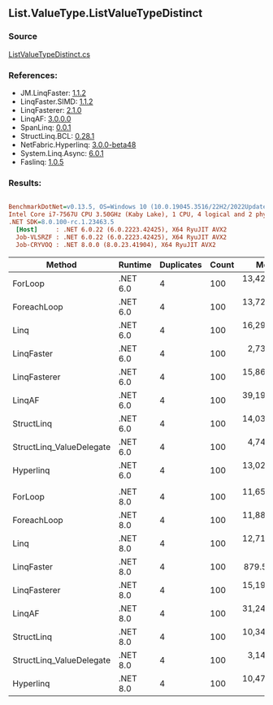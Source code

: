 ﻿## List.ValueType.ListValueTypeDistinct

### Source
[ListValueTypeDistinct.cs](../LinqBenchmarks/List/ValueType/ListValueTypeDistinct.cs)

### References:
- JM.LinqFaster: [1.1.2](https://www.nuget.org/packages/JM.LinqFaster/1.1.2)
- LinqFaster.SIMD: [1.1.2](https://www.nuget.org/packages/LinqFaster.SIMD/1.0.3)
- LinqFasterer: [2.1.0](https://www.nuget.org/packages/LinqFasterer/2.1.0)
- LinqAF: [3.0.0.0](https://www.nuget.org/packages/LinqAF/3.0.0.0)
- SpanLinq: [0.0.1](https://www.nuget.org/packages/SpanLinq/0.0.1)
- StructLinq.BCL: [0.28.1](https://www.nuget.org/packages/StructLinq/0.28.1)
- NetFabric.Hyperlinq: [3.0.0-beta48](https://www.nuget.org/packages/NetFabric.Hyperlinq/3.0.0-beta48)
- System.Linq.Async: [6.0.1](https://www.nuget.org/packages/System.Linq.Async/6.0.1)
- Faslinq: [1.0.5](https://www.nuget.org/packages/Faslinq/1.0.5)

### Results:
``` ini

BenchmarkDotNet=v0.13.5, OS=Windows 10 (10.0.19045.3516/22H2/2022Update)
Intel Core i7-7567U CPU 3.50GHz (Kaby Lake), 1 CPU, 4 logical and 2 physical cores
.NET SDK=8.0.100-rc.1.23463.5
  [Host]     : .NET 6.0.22 (6.0.2223.42425), X64 RyuJIT AVX2
  Job-VLSRZF : .NET 6.0.22 (6.0.2223.42425), X64 RyuJIT AVX2
  Job-CRYVOQ : .NET 8.0.0 (8.0.23.41904), X64 RyuJIT AVX2


```
|                   Method |  Runtime | Duplicates | Count |        Mean |     Error |    StdDev |      Median |         Ratio | RatioSD |    Gen0 | Allocated |     Alloc Ratio |
|------------------------- |--------- |----------- |------ |------------:|----------:|----------:|------------:|--------------:|--------:|--------:|----------:|----------------:|
|                  ForLoop | .NET 6.0 |          4 |   100 | 13,426.9 ns | 105.24 ns |  87.88 ns | 13,392.7 ns |      baseline |         | 12.8174 |   26976 B |                 |
|              ForeachLoop | .NET 6.0 |          4 |   100 | 13,728.9 ns | 246.25 ns | 192.25 ns | 13,657.2 ns |  1.02x slower |   0.02x | 12.8174 |   26976 B |     1.000x more |
|                     Linq | .NET 6.0 |          4 |   100 | 16,294.3 ns | 136.25 ns | 151.44 ns | 16,258.8 ns |  1.22x slower |   0.01x | 12.8174 |   26912 B |     1.002x less |
|               LinqFaster | .NET 6.0 |          4 |   100 |  2,738.2 ns |  29.91 ns |  24.98 ns |  2,731.9 ns |  4.90x faster |   0.05x |  0.0114 |      24 B | 1,124.000x less |
|             LinqFasterer | .NET 6.0 |          4 |   100 | 15,864.7 ns | 315.05 ns | 451.83 ns | 15,666.3 ns |  1.18x slower |   0.04x | 34.8816 |   73168 B |     2.712x more |
|                   LinqAF | .NET 6.0 |          4 |   100 | 39,193.8 ns | 352.54 ns | 275.24 ns | 39,161.7 ns |  2.92x slower |   0.03x | 20.9351 |   43856 B |     1.626x more |
|               StructLinq | .NET 6.0 |          4 |   100 | 14,030.2 ns |  65.75 ns |  64.58 ns | 14,011.5 ns |  1.05x slower |   0.01x |  0.0305 |      64 B |   421.500x less |
| StructLinq_ValueDelegate | .NET 6.0 |          4 |   100 |  4,740.2 ns |  86.10 ns |  71.90 ns |  4,724.3 ns |  2.83x faster |   0.05x |       - |         - |              NA |
|                Hyperlinq | .NET 6.0 |          4 |   100 | 13,028.5 ns | 209.65 ns | 215.29 ns | 12,982.2 ns |  1.03x faster |   0.02x |       - |         - |              NA |
|                          |          |            |       |             |           |           |             |               |         |         |           |                 |
|                  ForLoop | .NET 8.0 |          4 |   100 | 11,656.4 ns |  92.53 ns |  77.27 ns | 11,644.8 ns |      baseline |         | 12.8937 |   26976 B |                 |
|              ForeachLoop | .NET 8.0 |          4 |   100 | 11,889.9 ns |  94.37 ns |  73.68 ns | 11,877.6 ns |  1.02x slower |   0.01x | 12.8784 |   26976 B |     1.000x more |
|                     Linq | .NET 8.0 |          4 |   100 | 12,712.2 ns | 244.25 ns | 190.70 ns | 12,670.2 ns |  1.09x slower |   0.02x | 12.8174 |   26912 B |     1.002x less |
|               LinqFaster | .NET 8.0 |          4 |   100 |    879.5 ns |   6.14 ns |   5.45 ns |    878.3 ns | 13.25x faster |   0.13x |  0.0114 |      24 B | 1,124.000x less |
|             LinqFasterer | .NET 8.0 |          4 |   100 | 15,198.3 ns | 301.43 ns | 698.62 ns | 14,780.6 ns |  1.32x slower |   0.06x | 34.8816 |   73168 B |     2.712x more |
|                   LinqAF | .NET 8.0 |          4 |   100 | 31,245.1 ns | 264.80 ns | 221.12 ns | 31,182.5 ns |  2.68x slower |   0.03x | 21.8506 |   45760 B |     1.696x more |
|               StructLinq | .NET 8.0 |          4 |   100 | 10,348.0 ns |  70.75 ns |  55.23 ns | 10,331.9 ns |  1.13x faster |   0.01x |  0.0305 |      64 B |   421.500x less |
| StructLinq_ValueDelegate | .NET 8.0 |          4 |   100 |  3,147.8 ns |  19.87 ns |  17.61 ns |  3,145.7 ns |  3.71x faster |   0.03x |       - |         - |              NA |
|                Hyperlinq | .NET 8.0 |          4 |   100 | 10,471.6 ns |  45.41 ns |  35.45 ns | 10,475.1 ns |  1.11x faster |   0.01x |       - |         - |              NA |
